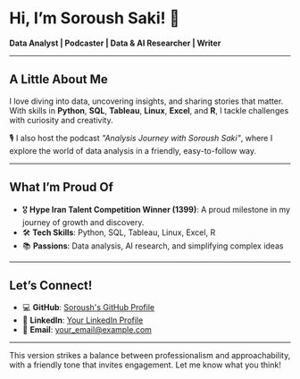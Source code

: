 # **Hi, I’m Soroush Saki! 👋**  
**Data Analyst | Podcaster | Data & AI Researcher | Writer**  

---

## **A Little About Me**  
I love diving into data, uncovering insights, and sharing stories that matter. With skills in **Python**, **SQL**, **Tableau**, **Linux**, **Excel**, and **R**, I tackle challenges with curiosity and creativity.  

🎙️ I also host the podcast *"Analysis Journey with Soroush Saki"*, where I explore the world of data analysis in a friendly, easy-to-follow way.  

---

## **What I’m Proud Of**  
- 🎖️ **Hype Iran Talent Competition Winner (1399)**: A proud milestone in my journey of growth and discovery.  
- 🛠️ **Tech Skills**: Python, SQL, Tableau, Linux, Excel, R  
- 📚 **Passions**: Data analysis, AI research, and simplifying complex ideas  

---

## **Let’s Connect!**  
- 💻 **GitHub**: [Soroush's GitHub Profile](#)  
- 🔗 **LinkedIn**: [Your LinkedIn Profile](#)  
- 📧 **Email**: [your_email@example.com](mailto:your_email@example.com)  

---

This version strikes a balance between professionalism and approachability, with a friendly tone that invites engagement. Let me know what you think!

